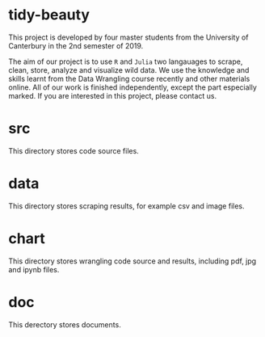# tidy-beauty
This project is developed by four master students from the University of Canterbury in the 2nd semester of 2019.

The aim of our project is to use `R` and `Julia` two langauages to scrape, clean, store, analyze and visualize wild data. We use the knowledge and skills learnt from the Data Wrangling course recently and other materials online. All of our work is finished independently, except the part especially marked. If you are interested in this project, please contact us.
# src
This directory stores code source files.
# data
This directory stores scraping results, for example csv and image files.
# chart
This directory stores wrangling code source and results, including pdf, jpg and ipynb files.
# doc
This derectory stores documents.
